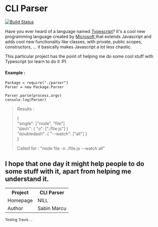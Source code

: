 # CLI Parser
[![Build Status](https://secure.travis-ci.org/sabinmarcu/cliparser.png)](http://travis-ci.org/sabinmarcu/cliparser)

Have you ever heard of a language named [Typescript]("http://typescriptlang.com/")?
It's a cool new programming language created by [ Microsoft ]("http://microsoft.com/") that extends Javascript and adds cool new functionality like classes, with private, public scopes, constructors, ... it basically makes Javascript a lot less chaotic.

This particular project has the point of helping me do some cool stuff with Typescript (or learn to do it :P)

#### Example : 

	Package = require("./parser")
	Parser = new Package.Parser

	Parser.parse(process.argv)
	console.log(Parser)

> Results :   
>      
> {    
> "single": ["node", "file"]  
> "dash": { "o": ["./file.js"] }    
> "doubledash": { "--watch": ["all"] }    
> }    
>        
>        
> Called for : "node file -o ./file.js --watch all"


##

## I hope that one day it might help people to do some stuff with it, apart from helping me understand it.

<table>
	<tr>
		<th>Project</th>
		<th>CLI Parser</th>
	</tr>
	<tr>
		<td>Homepage</td>
		<td>NILL</td>
	</tr>
	<tr>
		<td>Author</td>
		<td>Sabin Marcu</td>
	</tr>
</table>



<small> Testing Travis ... </small>
